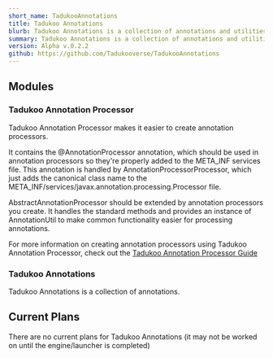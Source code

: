 ```yaml
---
short_name: TadukooAnnotations
title: Tadukoo Annotations
blurb: Tadukoo Annotations is a collection of annotations and utilities for creating annotations easier.
summary: Tadukoo Annotations is a collection of annotations and utilities for creating annotations easier.
version: Alpha v.0.2.2
github: https://github.com/Tadukooverse/TadukooAnnotations
---
```

## Modules
### Tadukoo Annotation Processor
Tadukoo Annotation Processor makes it easier to create annotation processors.

It contains the @AnnotationProcessor annotation, which should be used in annotation processors so they're properly added
to the META_INF services file. This annotation is handled by AnnotationProcessorProcessor, which just adds the canonical
class name to the META_INF/services/javax.annotation.processing.Processor file.

AbstractAnnotationProcessor should be extended by annotation processors you create. It handles the standard methods and
provides an instance of AnnotationUtil to make common functionality easier for processing annotations.

For more information on creating annotation processors using Tadukoo Annotation Processor, check out the
[Tadukoo Annotation Processor Guide](https://tadukooverse.github.io/guides/tadukoo-annotation-processor.html)

### Tadukoo Annotations
Tadukoo Annotations is a collection of annotations.

## Current Plans
There are no current plans for Tadukoo Annotations (it may not be worked on until the engine/launcher is completed)
